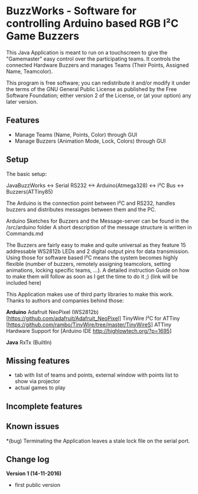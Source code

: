 # BuzzWorks - Software for controlling Arduino based RGB I²C Game Buzzers
This Java Application is meant to run on a touchscreen to give the "Gamemaster" easy control over the participating teams.
It controls the connected Hardware Buzzers and manages Teams (Their Points, Assigned Name, Teamcolor).

This program is free software; you can redistribute it and/or modify it
under the terms of the GNU General Public License as published by the Free
Software Foundation; either version 2 of the License, or (at your option)
any later version.
 
 
 
## Features
* Manage Teams (Name, Points, Color) through GUI
* Manage Buzzers (Animation Mode, Lock, Colors) through GUI





## Setup
The basic setup:

JavaBuzzWorks <-> Serial RS232 <-> Arduino(Atmega328) <-> I²C Bus <-> Buzzers(ATTiny85)

The Arduino is the connection point between I²C and RS232, handles buzzers and distributes messages between them and the PC.

Arduino Sketches for Buzzers and the Message-server can be found in the /src/arduino folder
A short description of the message structure is written in Commands.md

The Buzzers are fairly easy to make and quite universal as they feature 15 addressable WS2812b LEDs and 2 digital output pins
for data transmission. Using those for software based I²C means the system becomes highly flexible (number of buzzers, remotely assigning teamcolors, setting animations, locking specific teams, ...).
A detailed instruction Guide on how to make them will follow as soon as I get the time to do it ;) (link will be included here)


This Application makes use of third party libraries to make this work. Thanks to authors and companies behind those:

**Arduino**
Adafruit NeoPixel (WS2812b) [https://github.com/adafruit/Adafruit_NeoPixel]
TinyWire I²C for ATTiny [https://github.com/rambo/TinyWire/tree/master/TinyWireS]
ATTiny Hardware Support for [Arduino IDE http://highlowtech.org/?p=1695]


**Java**
RxTx (BuiltIn)



## Missing features
* tab with list of teams and points, external window with points list to show via projector
* actual games to play





## Incomplete features





## Known issues
*(bug) Terminating the Application leaves a stale lock file on the serial port.








## Change log
**Version 1 (14-11-2016)**
* first public version



